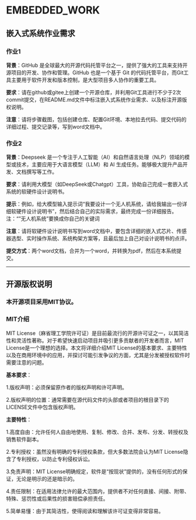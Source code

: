 # EMBEDDED_WORK

## 嵌入式系统作业需求

### 作业1

**背景**：GitHub 是全球最大的开源代码托管平台之一，提供了强大的工具来支持开源项目的开发、协作和管理。GitHub 也是一个基于 Git 的代码托管平台，而Git工具主要用于软件开发和版本控制，是大型项目多人协作的重要工具。

**要求**：请在github或gitee上创建一个开源仓库，并利用Git工具进行不少于2次commit提交，在README.md文件中标注嵌入式系统作业需求、以及标注开源版权说明。

**注意**：请将步骤截图，包括创建仓库、配置Git环境、本地拉去代码、提交代码的详细过程、提交记录等，写到word文档中。

### 作业2

**背景**：Deepseek 是一个专注于人工智能（AI）和自然语言处理（NLP）领域的模型或技术，主要应用于大语言模型（LLM）和 AI 生成任务。能够极大提升产品开发、文档撰写等工作。

**要求**：请利用大模型（如DeepSeek或Chatgpt）工具，协助自己完成一套嵌入式系统的软硬件设计说明书。

**提示**：例如，给大模型输入提示词“我要设计一个无人机系统，请给我输出一份详细软硬件设计说明书”，然后结合自己的实际需求，最终完成一份详细报告。注：“”无人机系统”要换成你自己的关键词  

**注意**：请将软硬件设计说明书写到word文档中，要包含详细的嵌入式芯片、传感器选型、实时操作系统、系统构架方案等，且最后加上自己对设计说明书的点评。

**提交方式**：两个word文档，合并为一个word，并转换为pdf，然后在本系统提交。

---

## 开源版权说明
### 本开源项目采用MIT协议。
### MIT介绍
MIT License（麻省理工学院许可证）是目前最流行的开源许可证之一，以其简洁性和灵活性著称。对于希望快速启动项目并吸引更多贡献者的开发者而言，MIT License是一个理想的选择。本文将详细介绍MIT License的基本要求、主要特性以及在商用环境中的应用，并探讨可能引发争议的方面，尤其是分发被授权软件时需要注意的问题。

**基本要求**：

1.版权声明：必须保留原作者的版权声明和许可声明。

2.版权声明的位置：通常需要在源代码文件的头部或者项目的根目录下的LICENSE文件中包含版权声明。

**主要特性**：

1.高度自由：允许任何人自由地使用、复制、修改、合并、发布、分发、转授权及销售软件副本。

2.专利授权：虽然没有明确的专利授权条款，但大多数法院会认为MIT License隐含了专利授权，以防止专利侵权诉讼。

3.免责声明：MIT License明确规定，软件是“按现状”提供的，没有任何形式的保证，无论是明示的还是暗示的。

4.责任限制：在适用法律允许的最大范围内，提供者不对任何直接、间接、附带、特殊、惩罚性或后果性的损害赔偿承担责任。

5.简单易懂：由于其简洁性，使得阅读和理解该许可证变得非常容易。
